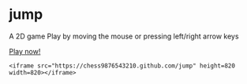 # jump
A 2D game
Play by moving the mouse or pressing left/right arrow keys

[Play now!](https://chess9876543210.github.io/jump/)

`<iframe src="https://chess9876543210.github.com/jump" height=820 width=820></iframe>`
